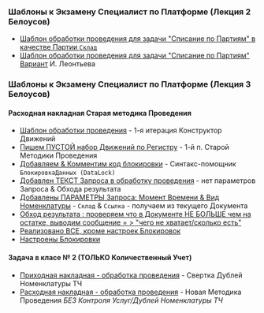 ### Шаблоны к Экзамену Специалист по  Платформе (Лекция 2 Белоусов)



- [Шаблон обработки проведения для задачи "Списание по Партиям" в качестве Партии `Склад` ](https://github.com/alex-dev-2020/SpecPlatform/commit/1e5d221013b026370cfe9915bee01e036a652828)
- [Шаблон обработки проведения для задачи "Списание по Партиям"](https://github.com/alex-dev-2020/SpecPlatform/blob/617168a85c7a955bb50df682e56748895a5ba14a/Lecture_2/%D0%A1%D0%BF%D0%B8%D1%81%D0%B0%D0%BD%D0%B8%D0%B5%D0%9F%D0%BE%D0%9F%D0%B0%D1%80%D1%82%D0%B8%D1%8F%D0%BC%D0%9F%D0%B0%D1%80%D1%82%D0%B8%D1%8F)  [Вариант](https://youtu.be/MyoJeDH63Zo?list=PLcS_eYAMuJLbyHEIbclg0fz7nF77ybR8C) И. Леонтьева


### Шаблоны к Экзамену Специалист по  Платформе (Лекция 3 Белоусов)

#### Расходная накладная Старая методика Проведения

- [Шаблон обработки проведения](https://github.com/alex-dev-2020/SpecPlatform/commit/d4f1639dc57a08cde12ead1bea283390e74f24ea) -  1-я итерация Конструктор Движений
- [Пишем ПУСТОЙ набор Движений по Регистру](https://github.com/alex-dev-2020/SpecPlatform/commit/2a3442d08d8a22feafd2f7134edad68b7b569c44) -  1-й п. Старой  Методики Проведения
- [Добавляем & Комментим код блокировки](https://github.com/alex-dev-2020/SpecPlatform/commit/12a868f56404121d74138c36b20c2d297b86eb52) -  Синтакс-помощник `БлокировкаДанных (DataLock)`
- [Добавлен ТЕКСТ Запроса в обработку проведения](https://github.com/alex-dev-2020/SpecPlatform/commit/eafafca818524c5004166667e227010634755d7b) -  нет параметров Запроса & Обхода результата
- [Добавлены ПАРАМЕТРЫ Запроса: Момент Времени & Вид Номенклатуры](https://github.com/alex-dev-2020/SpecPlatform/commit/2062e9c23a4df213583210fd65eeac6d7d1861ea)  -  `Склад` & `Ссылка` - получаем из текущего Документа
- [Обход результата : проверяем что в Документе НЕ БОЛЬШЕ чем на остатке, выводим сообщение = > "чего  не  хватает/сколько есть" ](https://github.com/alex-dev-2020/SpecPlatform/commit/49c7e0903c84ba55d536ac2fa053e047927bd438) 
- [Реализовано ВСЕ, кроме настроек Блокировок](https://github.com/alex-dev-2020/SpecPlatform/commit/a25c4a3c65963f7d1a2b7a80e78141b5286f6aff)
- [Настроены Блокировки](https://github.com/alex-dev-2020/SpecPlatform/commit/299f9cf5da83179c0b5a55be455c626bca7d3497) 


#### Задача в класе № 2  (ТОЛЬКО Количественный Учет) 

- [Приходная накладная - обработка проведения](https://github.com/alex-dev-2020/SpecPlatform/commit/3fc4e6b1b7ffcc69b7e63e6841ec0fdc68b9e5b9) - Свертка Дублей Номенклатуры ТЧ 
- [Расходная накладная - обработка проведения](https://github.com/alex-dev-2020/SpecPlatform/commit/a8a7c33f8f8796b0ac56e957858e0c5215dbcd88) - Новая Методика Проведения *БЕЗ Контроля Услуг/Дублей Номенклатуры ТЧ*